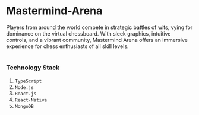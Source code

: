 # Mastermind-Arena
Players from around the world compete in strategic battles of wits, vying for dominance on the virtual chessboard. With sleek graphics, intuitive controls, and a vibrant community, Mastermind Arena offers an immersive experience for chess enthusiasts of all skill levels.


#

### Technology Stack
1. `TypeScript`
2. `Node.js`
3. `React.js`
4. `React-Native`
5. `MongoDB`